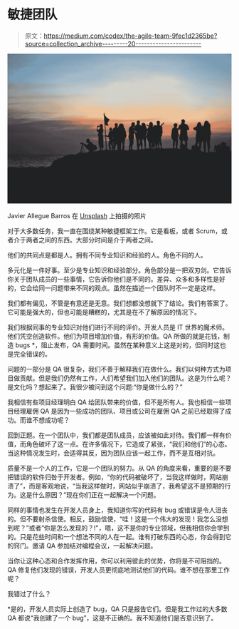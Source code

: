 # 敏捷团队

> 原文：<https://medium.com/codex/the-agile-team-9fec1d2365be?source=collection_archive---------20----------------------->

![](img/71aea822f6b1d57e6067532a198adc50.png)

Javier Allegue Barros 在 [Unsplash](https://unsplash.com/s/photos/team?utm_source=unsplash&utm_medium=referral&utm_content=creditCopyText) 上拍摄的照片

对于大多数任务，我一直在围绕某种敏捷框架工作。它是看板，或者 Scrum，或者介于两者之间的东西。大部分时间是介于两者之间。

他们的共同点是都是人。拥有不同专业知识和经验的人。角色不同的人。

多元化是一件好事。至少是专业知识和经验部分。角色部分是一把双刃剑。它告诉你关于团队成员的一些事情，它告诉你他们是不同的。差异、众多和多样性是好的，它会给同一问题带来不同的观点。虽然在描述一个团队时不一定是这样。

我们都有偏见，不管是有意还是无意。我们想都没想就下了结论。我们有答案了。它可能是强大的，但也可能是糟糕的，尤其是在不了解原因的情况下。

我们根据同事的专业知识对他们进行不同的评价。开发人员是 IT 世界的魔术师。他们凭空创造软件。他们为项目增加价值，有形的价值。QA 所做的就是花钱，制造 bugs *，阻止发布，QA 需要时间。虽然在某种意义上这是对的，但同时这也是完全错误的。

问题的一部分是 QA 很复杂，我们不善于解释我们在做什么。我们以何种方式为项目做贡献。但是我们仍然有工作，人们希望我们加入他们的团队。这是为什么呢？是文化吗？想起来了。我很少被问到这个问题:“你是做什么的？”

我相信有些项目经理明白 QA 给团队带来的价值，但不是所有人。我也相信一些项目经理雇佣 QA 是因为一些成功的团队、项目或公司在雇佣 QA 之前已经取得了成功。而谁不想成功呢？

回到正题。在一个团队中，我们都是团队成员，应该被如此对待。我们都一样有价值，而角色破坏了这一点。在许多情况下，它造成了紧张，“我们和他们”的心态。当这种情况发生时，会适得其反，因为团队应该一起工作，而不是互相对抗。

质量不是一个人的工作，它是一个团队的努力。从 QA 的角度来看，重要的是不要把错误的软件归咎于开发者。例如，“你的代码被破坏了，当我这样做时，网站崩溃了”，而是客观地说，“当我这样做时，网站似乎崩溃了，我希望这不是预期的行为。这是什么原因？”现在你们正在一起解决一个问题。

同样的事情也发生在开发人员身上，我知道你写的代码有 bug 或错误是令人沮丧的。但不要射杀信使。相反，鼓励信使，“哇！这是一个伟大的发现！我怎么没想到呢？”或者“你是怎么发现的？!"，嗯，这不是你的专业领域，但我相信你会学到的。只是花些时间和一个想法不同的人在一起。谁有打破东西的心态，你会得到它的窍门。邀请 QA 参加结对编程会议，一起解决问题。

当你让这种心态和合作发挥作用，你可以利用彼此的优势，你将是不可阻挡的。QA 修复他们发现的错误，开发人员更彻底地测试他们的代码。谁不想在那里工作呢？

我错过了什么？

*是的，开发人员实际上创造了 bug，QA 只是报告它们。但是我工作过的大多数 QA 都说“我创建了一个 bug”，这是不正确的。我不知道他们是否意识到了。